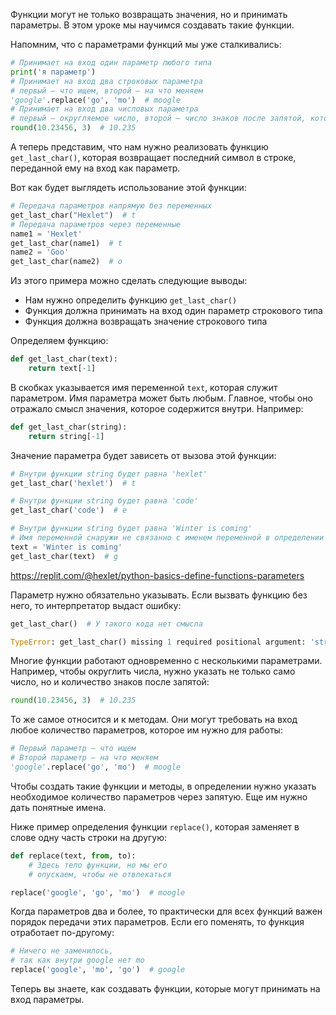 
Функции могут не только возвращать значения, но и принимать параметры. В этом уроке мы научимся создавать такие функции.

Напомним, что с параметрами функций мы уже сталкивались:

```python
# Принимает на вход один параметр любого типа
print('я параметр')
# Принимает на вход два строковых параметра
# первый — что ищем, второй — на что меняем
'google'.replace('go', 'mo')  # moogle
# Принимает на вход два числовых параметра
# первый — округляемое число, второй — число знаков после запятой, которые нужно оставить
round(10.23456, 3)  # 10.235
```

А теперь представим, что нам нужно реализовать функцию `get_last_char()`, которая возвращает последний символ в строке, переданной ему на вход как параметр.

Вот как будет выглядеть использование этой функции:

```python
# Передача параметров напрямую без переменных
get_last_char("Hexlet")  # t
# Передача параметров через переменные
name1 = 'Hexlet'
get_last_char(name1)  # t
name2 = 'Goo'
get_last_char(name2)  # o
```

Из этого примера можно сделать следующие выводы:

* Нам нужно определить функцию `get_last_char()`
* Функция должна принимать на вход один параметр строкового типа
* Функция должна возвращать значение строкового типа

Определяем функцию:

```python
def get_last_char(text):
    return text[-1]
```

В скобках указывается имя переменной `text`, которая служит параметром. Имя параметра может быть любым. Главное, чтобы оно отражало смысл значения, которое содержится внутри. Например:

```python
def get_last_char(string):
    return string[-1]
```

Значение параметра будет зависеть от вызова этой функции:

```python
# Внутри функции string будет равна 'hexlet'
get_last_char('hexlet')  # t

# Внутри функции string будет равна 'code'
get_last_char('code')  # e

# Внутри функции string будет равна 'Winter is coming'
# Имя переменной снаружи не связанно с именем переменной в определении функции
text = 'Winter is coming'
get_last_char(text)  # g
```

https://replit.com/@hexlet/python-basics-define-functions-parameters

Параметр нужно обязательно указывать. Если вызвать функцию без него, то интерпретатор выдаст ошибку:

```python
get_last_char()  # У такого кода нет смысла

TypeError: get_last_char() missing 1 required positional argument: 'string'
```

Многие функции работают одновременно с несколькими параметрами. Например, чтобы округлить числа, нужно указать не только само число, но и количество знаков после запятой:

```python
round(10.23456, 3)  # 10.235
```

То же самое относится и к методам. Они могут требовать на вход любое количество параметров, которое им нужно для работы:

```python
# Первый параметр — что ищем
# Второй параметр — на что меняем
'google'.replace('go', 'mo')  # moogle
````

Чтобы создать такие функции и методы, в определении нужно указать необходимое количество параметров через запятую. Еще им нужно дать понятные имена.

Ниже пример определения функции `replace()`, которая заменяет в слове одну часть строки на другую:

```python
def replace(text, from, to):
    # Здесь тело функции, но мы его
    # опускаем, чтобы не отвлекаться

replace('google', 'go', 'mo')  # moogle
```

Когда параметров два и более, то практически для всех функций важен порядок передачи этих параметров. Если его поменять, то функция отработает по-другому:

```python
# Ничего не заменилось,
# так как внутри google нет mo
replace('google', 'mo', 'go')  # google
```

Теперь вы знаете, как создавать функции, которые могут принимать на вход параметры.
